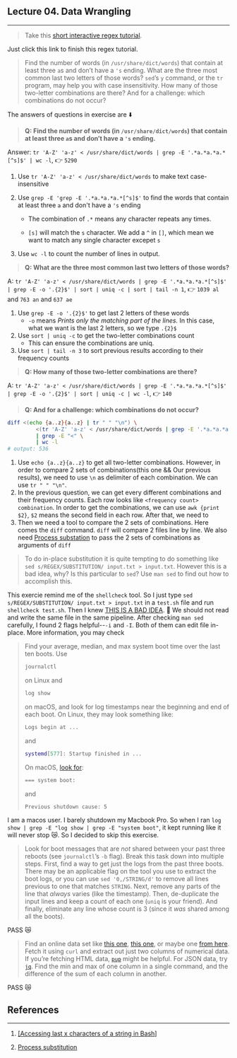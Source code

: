 ## Lecture 04. Data Wrangling

---

> Take this [short interactive regex tutorial](https://regexone.com/).

Just click this link to finish this regex tutorial.

> Find the number of words (in `/usr/share/dict/words`) that contain at least three `a`s and don’t have a `'s` ending. What are the three most common last two letters of those words? `sed`’s `y` command, or the `tr` program, may help you with case insensitivity. How many of those two-letter combinations are there? And for a challenge: which combinations do not occur?

The answers of questions in exercise are :arrow_down:

> **Q: Find the number of words (in `/usr/share/dict/words`) that contain at least three `a`s and don’t have a `'s` ending.**

Answer: `tr 'A-Z' 'a-z' < /usr/share/dict/words | grep -E '.*a.*a.*a.*[^s]$' | wc -l`, :point_right: `5290`

1. Use `tr 'A-Z' 'a-z' < /usr/share/dict/words` to make text case-insensitive

2. Use `grep -E 'grep -E '.*a.*a.*a.*[^s]$'` to find the words that contain at least three `a` and don't have a `'s` ending

   - The combination of `.*` means any character repeats any times.

   - `[s]` will match the `s` character. We add a `^` in `[]`, which mean we want to match any single character excepet `s` 

3. Use `wc -l` to count the number of lines in output.

> **Q: What are the three most common last two letters of those words?**

A: `tr 'A-Z' 'a-z' < /usr/share/dict/words | grep -E '.*a.*a.*a.*[^s]$' | grep -E -o '.{2}$' | sort | uniq -c | sort | tail -n 1`, :point_right: `1039 al` and `763 an` and `637 ae`

1. Use `grep -E -o '.{2}$'` to get last 2 letters of these words
   - `-o` means *Prints only the matching part of the lines.* In this case, what we want is the last 2 letters, so we type `.{2}$`
2. Use `sort | uniq -c` to get the two-letter combinations count
   - This can ensure the combinations are uniq.
3. Use `sort | tail -n 3` to sort previous results according to their frequency counts

> **Q: How many of those two-letter combinations are there?**

A: `tr 'A-Z' 'a-z' < /usr/share/dict/words | grep -E '.*a.*a.*a.*[^s]$' | grep -E -o '.{2}$' | sort | uniq -c | wc -l`, :point_right: `140`

> **Q: And for a challenge: which combinations do not occur?**

```bash
diff <(echo {a..z}{a..z} | tr " " "\n") \
		 <(tr 'A-Z' 'a-z' < /usr/share/dict/words | grep -E '.*a.*a.*a.*[^s]$' | grep -E -o '.{2}$' | sort | uniq -c | sort | awk '{print $2}' | sort) \
		 | grep -E "<" \
		 | wc -l
# output: 536
```

1. Use `echo {a..z}{a..z}` to get all two-letter combinations. However, in order to compare 2 sets of combinations(this one && Our previous results), we need to use `\n` as delimiter of each combination. We can use `tr " " "\n"`.
2. In the previous question, we can get every different combinations and their frequency counts. Each row looks like `<frequency count> combination`. In order to get the combinations, we can use `awk {print $2}`, `$2` means the second field in each row. After that, we need to 
3. Then we need a tool to compare the 2 sets of combinations. Here comes the `diff` command. `diff` will compare 2 files line by line. We also need [Process substation](https://tldp.org/LDP/abs/html/process-sub.html) to pass the 2 sets of combinations as arguments of `diff`

> To do in-place substitution it is quite tempting to do something like `sed s/REGEX/SUBSTITUTION/ input.txt > input.txt`. However this is a bad idea, why? Is this particular to `sed`? Use `man sed` to find out how to accomplish this.

This exercie remind me of the `shellcheck` tool. So I just type `sed s/REGEX/SUBSTITUTION/ input.txt > input.txt` in a `test.sh` file and run `shellcheck test.sh`. Then I knew [THIS IS A BAD IDEA](https://github.com/koalaman/shellcheck/wiki/SC2094). 📒 We should not read and write the same file in the same pipeline. After checking `man sed` carefully, I found 2 flags helpful--`-i` and `-I`. Both of them can edit file in-place. More information, you may check

> Find your average, median, and max system boot time over the last ten boots. Use
>
> ```bash
> journalctl
> ```
>
> on Linux and
>
> ```bash
> log show
> ```
>
> on macOS, and look for log timestamps near the beginning and end of each boot. On Linux, they may look something like:
>
> ```bash
> Logs begin at ...
> ```
>
> and
>
> ```bash
> systemd[577]: Startup finished in ...
> ```
>
> On macOS, [look for](https://eclecticlight.co/2018/03/21/macos-unified-log-3-finding-your-way/):
>
> ```bash
> === system boot:
> ```
>
> and
>
> ```bash
> Previous shutdown cause: 5
> ```

I am a macos user. I barely shutdown my Macbook Pro. So when I ran `log show | grep -E "log show | grep -E "system boot"`, it kept running like it will never stop :crying_cat_face:. So I decided to skip this exercise.

> Look for boot messages that are *not* shared between your past three reboots (see `journalctl`’s `-b` flag). Break this task down into multiple steps. First, find a way to get just the logs from the past three boots. There may be an applicable flag on the tool you use to extract the boot logs, or you can use `sed '0,/STRING/d'` to remove all lines previous to one that matches `STRING`. Next, remove any parts of the line that *always* varies (like the timestamp). Then, de-duplicate the input lines and keep a count of each one (`uniq` is your friend). And finally, eliminate any line whose count is 3 (since it *was* shared among all the boots).

PASS :crying_cat_face:

> Find an online data set like [this one](https://stats.wikimedia.org/EN/TablesWikipediaZZ.htm), [this one](https://ucr.fbi.gov/crime-in-the-u.s/2016/crime-in-the-u.s.-2016/topic-pages/tables/table-1), or maybe one [from here](https://www.springboard.com/blog/free-public-data-sets-data-science-project/). Fetch it using `curl` and extract out just two columns of numerical data. If you’re fetching HTML data, [`pup`](https://github.com/EricChiang/pup) might be helpful. For JSON data, try [`jq`](https://stedolan.github.io/jq/). Find the min and max of one column in a single command, and the difference of the sum of each column in another.

PASS :crying_cat_face:

## References

---

1. [[Accessing last x characters of a string in Bash]](https://stackoverflow.com/questions/19858600/accessing-last-x-characters-of-a-string-in-bash)

2. [Process substitution](https://tldp.org/LDP/abs/html/process-sub.html)
